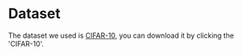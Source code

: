 # Dataset
The dataset we used is [CIFAR-10](http://www.cs.toronto.edu/~kriz/cifar.html), you can download it by clicking the 'CIFAR-10'.  